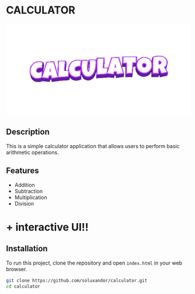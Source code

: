 # CALCULATOR

![LED Calculator Animation](2025-04-10-CALCULATOR.gif)

## Description

This is a simple calculator application that allows users to perform basic arithmetic operations.

## Features

- Addition
- Subtraction
- Multiplication
- Division

# + interactive UI!!

## Installation

To run this project, clone the repository and open `index.html` in your web browser.

```bash
git clone https://github.com/soluxandor/calculator.git
cd calculator
